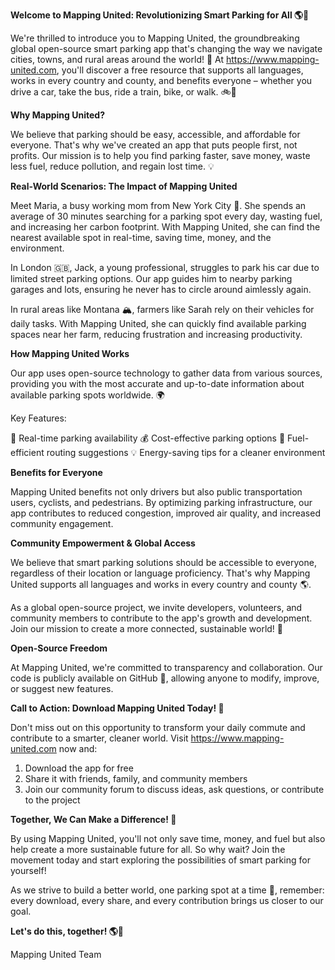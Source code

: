 **Welcome to Mapping United: Revolutionizing Smart Parking for All 🌎🚗**

We're thrilled to introduce you to Mapping United, the groundbreaking global open-source smart parking app that's changing the way we navigate cities, towns, and rural areas around the world! 🌟 At https://www.mapping-united.com, you'll discover a free resource that supports all languages, works in every country and county, and benefits everyone – whether you drive a car, take the bus, ride a train, bike, or walk. 🚲🚌

**Why Mapping United?**

We believe that parking should be easy, accessible, and affordable for everyone. That's why we've created an app that puts people first, not profits. Our mission is to help you find parking faster, save money, waste less fuel, reduce pollution, and regain lost time. 💡

**Real-World Scenarios: The Impact of Mapping United**

Meet Maria, a busy working mom from New York City 🗽️. She spends an average of 30 minutes searching for a parking spot every day, wasting fuel, and increasing her carbon footprint. With Mapping United, she can find the nearest available spot in real-time, saving time, money, and the environment.

In London 🇬🇧, Jack, a young professional, struggles to park his car due to limited street parking options. Our app guides him to nearby parking garages and lots, ensuring he never has to circle around aimlessly again.

In rural areas like Montana 🏔️, farmers like Sarah rely on their vehicles for daily tasks. With Mapping United, she can quickly find available parking spaces near her farm, reducing frustration and increasing productivity.

**How Mapping United Works**

Our app uses open-source technology to gather data from various sources, providing you with the most accurate and up-to-date information about available parking spots worldwide. 🌍

Key Features:

📍 Real-time parking availability
💰 Cost-effective parking options
🚀 Fuel-efficient routing suggestions
💡 Energy-saving tips for a cleaner environment

**Benefits for Everyone**

Mapping United benefits not only drivers but also public transportation users, cyclists, and pedestrians. By optimizing parking infrastructure, our app contributes to reduced congestion, improved air quality, and increased community engagement.

**Community Empowerment & Global Access**

We believe that smart parking solutions should be accessible to everyone, regardless of their location or language proficiency. That's why Mapping United supports all languages and works in every country and county 🌎.

As a global open-source project, we invite developers, volunteers, and community members to contribute to the app's growth and development. Join our mission to create a more connected, sustainable world! 💪

**Open-Source Freedom**

At Mapping United, we're committed to transparency and collaboration. Our code is publicly available on GitHub 🤖, allowing anyone to modify, improve, or suggest new features.

**Call to Action: Download Mapping United Today! 📲**

Don't miss out on this opportunity to transform your daily commute and contribute to a smarter, cleaner world. Visit https://www.mapping-united.com now and:

1. Download the app for free
2. Share it with friends, family, and community members
3. Join our community forum to discuss ideas, ask questions, or contribute to the project

**Together, We Can Make a Difference! 🌟**

By using Mapping United, you'll not only save time, money, and fuel but also help create a more sustainable future for all. So why wait? Join the movement today and start exploring the possibilities of smart parking for yourself!

As we strive to build a better world, one parking spot at a time 🔧, remember: every download, every share, and every contribution brings us closer to our goal.

**Let's do this, together! 🌎💪**

 Mapping United Team